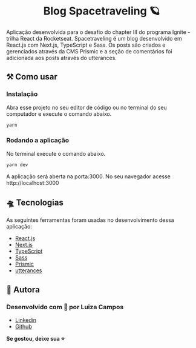 <h1 align="center">Blog Spacetraveling 🪐</h1>

<p>Aplicação desenvolvida para o desafio do chapter III do programa Ignite - trilha React da Rocketseat. 
Spacetraveling é um blog desenvolvido em React.js com Next.js, TypeScript e Sass. Os posts são criados e gerenciados através da CMS Prismic e a seção de comentários foi adicionada aos posts através do utterances.</p>

<h2>⚒️ Como usar</h2>

<h3>Instalação</h3>
<p>Abra esse projeto no seu editor de código ou no terminal do seu computador e execute o comando abaixo.</p>

```sh
yarn
```

<h3>Rodando a aplicação</h3>
  <p>No terminal execute o comando abaixo.</p>

```sh
yarn dev
```

<p>A aplicação será aberta na porta:3000. No seu navegador acesse http://localhost:3000</p>


<h2 id="tecnologias">🛸 Tecnologias</h2>
  
  <p>
    As seguintes ferramentas foram usadas no desenvolvimento dessa aplicação:
    <ul>
      <li><a href="https://pt-br.reactjs.org/">React.js</a></li>
      <li><a href="https://nextjs.org/">Next.js</a></li>
      <li><a href="https://www.typescriptlang.org/">TypeScript</a></li>
      <li><a href="https://sass-lang.com">Sass</a></li>
      <li><a href="https://prismic.io/">Prismic</a></li>
      <li><a href="https://utteranc.es/">utterances</a></li>   
    </ul>
  </p>

  <h2 id="autora">👤 Autora</h2>

<h3>Desenvolvido com 💖 por Luiza Campos</h3>

* [Linkedin](https://linkedin.com/in/luiza-de-almeida-campos)
* [Github](https://github.com/luizaacampos)


  
<strong align="center">Se gostou, deixe sua ⭐️</strong>